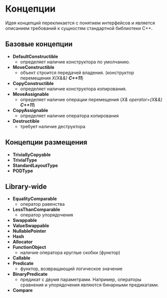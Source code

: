 # Концепции

Идея концепций перекликается с понятием интерфейсов и является описанием требований к сущностям стандартной библиотеки С++.

## Базовые концепции

* **DefaultConstructible**
   - определяет наличие конструктора по умолчанию.
* **MoveConstructible**
   - объект строится передачей владения. \(конструктор перемещения _X\(X&&\)_   _**C++11**_\) 
* **CopyConstructible**
   - определяет наличие конструктора копирования.
* **MoveAssignable**
   - определяет наличие 
  операции перемещения \(_X& operator=\(X&&\) **C++11**_\)
* **CopyAssignable**
   - определяет наличие оператора копирования 
* **Destructible**
   - требует наличие деструктора

## Концепции размещения

* **TriviallyCopyable**
* **TrivialType**
*  **StandardLayoutType**
*  **PODType**

## Library-wide

* **EqualityComparable**
   - оператор равенства
* **LessThanComparable**
   - оператор упорядочения
* **Swappable**
* **ValueSwappable**
* **NullablePointer**
* **Hash**
* **Allocator**
* **FunctionObject**
   - наличие оператора круглые скобки \(функтор\)
* **Callable**
* **Predicate**
   - функтор, возвращающий логическое значение
* **BinaryPredicate**
   - предикат с двумя параметрами. Например, операторы сравнения и упорядочения являются бинарными предикатами.
* **Compare**

